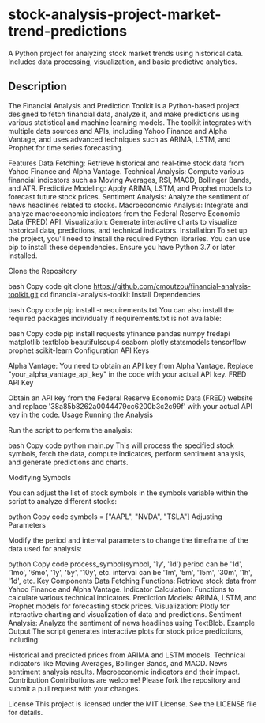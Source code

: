 # stock-analysis-project-market-trend-predictions
A Python project for analyzing stock market trends using historical data. Includes data processing, visualization, and basic predictive analytics.
## Description
The Financial Analysis and Prediction Toolkit is a Python-based project designed to fetch financial data, analyze it, and make predictions using various statistical and machine learning models. The toolkit integrates with multiple data sources and APIs, including Yahoo Finance and Alpha Vantage, and uses advanced techniques such as ARIMA, LSTM, and Prophet for time series forecasting.

Features
Data Fetching: Retrieve historical and real-time stock data from Yahoo Finance and Alpha Vantage.
Technical Analysis: Compute various financial indicators such as Moving Averages, RSI, MACD, Bollinger Bands, and ATR.
Predictive Modeling: Apply ARIMA, LSTM, and Prophet models to forecast future stock prices.
Sentiment Analysis: Analyze the sentiment of news headlines related to stocks.
Macroeconomic Analysis: Integrate and analyze macroeconomic indicators from the Federal Reserve Economic Data (FRED) API.
Visualization: Generate interactive charts to visualize historical data, predictions, and technical indicators.
Installation
To set up the project, you'll need to install the required Python libraries. You can use pip to install these dependencies. Ensure you have Python 3.7 or later installed.

Clone the Repository

bash
Copy code
git clone https://github.com/cmoutzou/financial-analysis-toolkit.git
cd financial-analysis-toolkit
Install Dependencies

bash
Copy code
pip install -r requirements.txt
You can also install the required packages individually if requirements.txt is not available:

bash
Copy code
pip install requests yfinance pandas numpy fredapi matplotlib textblob beautifulsoup4 seaborn plotly statsmodels tensorflow prophet scikit-learn
Configuration
API Keys

Alpha Vantage: You need to obtain an API key from Alpha Vantage. Replace "your_alpha_vantage_api_key" in the code with your actual API key.
FRED API Key

Obtain an API key from the Federal Reserve Economic Data (FRED) website and replace '38a85b8262a0044479cc6200b3c2c99f' with your actual API key in the code.
Usage
Running the Analysis

Run the script to perform the analysis:

bash
Copy code
python main.py
This will process the specified stock symbols, fetch the data, compute indicators, perform sentiment analysis, and generate predictions and charts.

Modifying Symbols

You can adjust the list of stock symbols in the symbols variable within the script to analyze different stocks:

python
Copy code
symbols = ["AAPL", "NVDA", "TSLA"]
Adjusting Parameters

Modify the period and interval parameters to change the timeframe of the data used for analysis:

python
Copy code
process_symbol(symbol, '1y', '1d')
period can be '1d', '1mo', '6mo', '1y', '5y', '10y', etc.
interval can be '1m', '5m', '15m', '30m', '1h', '1d', etc.
Key Components
Data Fetching Functions: Retrieve stock data from Yahoo Finance and Alpha Vantage.
Indicator Calculation: Functions to calculate various technical indicators.
Prediction Models: ARIMA, LSTM, and Prophet models for forecasting stock prices.
Visualization: Plotly for interactive charting and visualization of data and predictions.
Sentiment Analysis: Analyze the sentiment of news headlines using TextBlob.
Example Output
The script generates interactive plots for stock price predictions, including:

Historical and predicted prices from ARIMA and LSTM models.
Technical indicators like Moving Averages, Bollinger Bands, and MACD.
News sentiment analysis results.
Macroeconomic indicators and their impact.
Contribution
Contributions are welcome! Please fork the repository and submit a pull request with your changes.

License
This project is licensed under the MIT License. See the LICENSE file for details.
